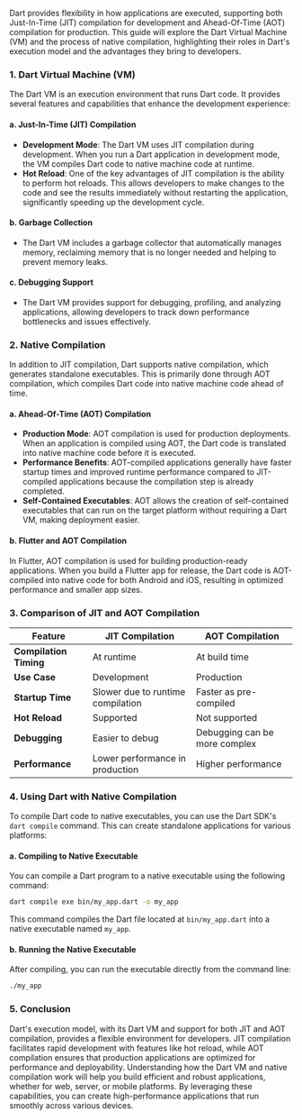 Dart provides flexibility in how applications are executed, supporting both Just-In-Time (JIT) compilation for development and Ahead-Of-Time (AOT) compilation for production. This guide will explore the Dart Virtual Machine (VM) and the process of native compilation, highlighting their roles in Dart's execution model and the advantages they bring to developers.

### 1. Dart Virtual Machine (VM)

The Dart VM is an execution environment that runs Dart code. It provides several features and capabilities that enhance the development experience:

#### a. Just-In-Time (JIT) Compilation

- **Development Mode**: The Dart VM uses JIT compilation during development. When you run a Dart application in development mode, the VM compiles Dart code to native machine code at runtime.
- **Hot Reload**: One of the key advantages of JIT compilation is the ability to perform hot reloads. This allows developers to make changes to the code and see the results immediately without restarting the application, significantly speeding up the development cycle.
  
#### b. Garbage Collection

- The Dart VM includes a garbage collector that automatically manages memory, reclaiming memory that is no longer needed and helping to prevent memory leaks.

#### c. Debugging Support

- The Dart VM provides support for debugging, profiling, and analyzing applications, allowing developers to track down performance bottlenecks and issues effectively.

### 2. Native Compilation

In addition to JIT compilation, Dart supports native compilation, which generates standalone executables. This is primarily done through AOT compilation, which compiles Dart code into native machine code ahead of time.

#### a. Ahead-Of-Time (AOT) Compilation

- **Production Mode**: AOT compilation is used for production deployments. When an application is compiled using AOT, the Dart code is translated into native machine code before it is executed.
- **Performance Benefits**: AOT-compiled applications generally have faster startup times and improved runtime performance compared to JIT-compiled applications because the compilation step is already completed.
- **Self-Contained Executables**: AOT allows the creation of self-contained executables that can run on the target platform without requiring a Dart VM, making deployment easier.

#### b. Flutter and AOT Compilation

In Flutter, AOT compilation is used for building production-ready applications. When you build a Flutter app for release, the Dart code is AOT-compiled into native code for both Android and iOS, resulting in optimized performance and smaller app sizes.

### 3. Comparison of JIT and AOT Compilation

| Feature               | JIT Compilation                   | AOT Compilation                   |
|-----------------------|-----------------------------------|-----------------------------------|
| **Compilation Timing** | At runtime                        | At build time                     |
| **Use Case**          | Development                       | Production                        |
| **Startup Time**      | Slower due to runtime compilation | Faster as pre-compiled            |
| **Hot Reload**        | Supported                         | Not supported                     |
| **Debugging**         | Easier to debug                   | Debugging can be more complex     |
| **Performance**       | Lower performance in production    | Higher performance                 |

### 4. Using Dart with Native Compilation

To compile Dart code to native executables, you can use the Dart SDK's `dart compile` command. This can create standalone applications for various platforms:

#### a. Compiling to Native Executable

You can compile a Dart program to a native executable using the following command:

```bash
dart compile exe bin/my_app.dart -o my_app
```

This command compiles the Dart file located at `bin/my_app.dart` into a native executable named `my_app`.

#### b. Running the Native Executable

After compiling, you can run the executable directly from the command line:

```bash
./my_app
```

### 5. Conclusion

Dart's execution model, with its Dart VM and support for both JIT and AOT compilation, provides a flexible environment for developers. JIT compilation facilitates rapid development with features like hot reload, while AOT compilation ensures that production applications are optimized for performance and deployability. Understanding how the Dart VM and native compilation work will help you build efficient and robust applications, whether for web, server, or mobile platforms. By leveraging these capabilities, you can create high-performance applications that run smoothly across various devices.
